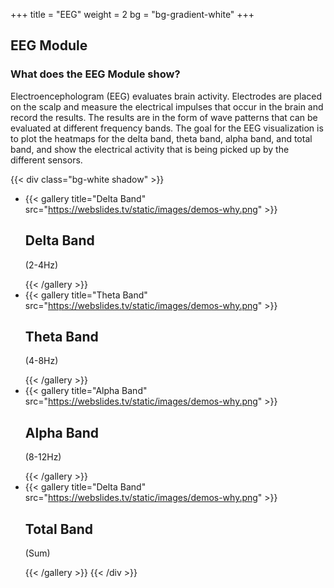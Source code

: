 +++
title = "EEG"
weight = 2
bg = "bg-gradient-white"
+++
<!-- : .wrap -->

## **EEG Module**

### What does the EEG Module show? 
Electroencephologram (EEG) evaluates brain activity. Electrodes are placed on the scalp and measure the electrical impulses that occur in the brain and record the results. The results are in the form of wave patterns that can be evaluated at different frequency bands. The goal for the EEG visualization is to plot the heatmaps for the delta band, theta band, alpha band, and total band, and show the electrical activity that is being picked up by the different sensors.

{{< div class="bg-white shadow" >}}
<!--: .flexblock gallery -->
- {{< gallery title="Delta Band" src="https://webslides.tv/static/images/demos-why.png" >}}<h2>Delta Band</h2><p>(2-4Hz)</p>{{< /gallery >}}
- {{< gallery title="Theta Band" src="https://webslides.tv/static/images/demos-why.png" >}}<h2>Theta Band</h2><p>(4-8Hz)</p>{{< /gallery >}}
- {{< gallery title="Alpha Band" src="https://webslides.tv/static/images/demos-why.png" >}}<h2>Alpha Band</h2><p>(8-12Hz)</p>{{< /gallery >}}
- {{< gallery title="Delta Band" src="https://webslides.tv/static/images/demos-why.png" >}}<h2>Total Band</h2><p>(Sum)</p>{{< /gallery >}}
{{< /div >}}

<!-- : .wrap -->

